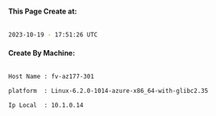 
   
#### This Page Create at:

```bash

2023-10-19 - 17:51:26 UTC

```

#### Create By Machine:

```bash

Host Name : fv-az177-301

platform  : Linux-6.2.0-1014-azure-x86_64-with-glibc2.35

Ip Local  : 10.1.0.14

```

